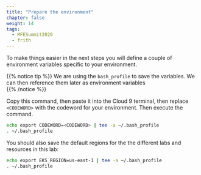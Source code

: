 ```yaml
---
title: "Prepare the environment"
chapter: false
weight: 14
tags:
  - MFESummit2020
  - frith
---
```


To make things easier in the next steps you will define a couple of environment variables specific to your environment.

{{% notice tip %}}
We are using the ``bash_profile`` to save the variables. We can then reference them later as environment variables  
{{% /notice %}}

Copy this command, then paste it into the Cloud 9 terminal, then replace ``<CODEWORD>`` with the codeword for your environment. Then execute the command.

```bash
echo export CODEWORD=<CODEWORD> | tee -a ~/.bash_profile
. ~/.bash_profile 
```

You should also save the default regions for the the different labs and resources in this lab:
```bash
echo export EKS_REGION=us-east-1 | tee -a ~/.bash_profile
. ~/.bash_profile 
```


